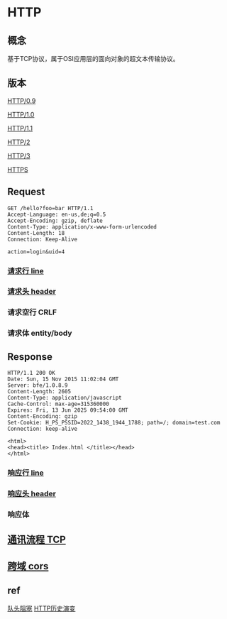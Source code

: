 # HTTP

## 概念

基于TCP协议，属于OSI应用层的面向对象的超文本传输协议。

## 版本

[HTTP/0.9](HTTP-0.9.md)

[HTTP/1.0](HTTP-1.0.md)

[HTTP/1.1](HTTP-1.1.md)

[HTTP/2](HTTP-2.md)

[HTTP/3](HTTP-3.md)

[HTTPS](HTTPS.md)

## Request

```HTTP
GET /hello?foo=bar HTTP/1.1
Accept-Language: en-us,de;q=0.5
Accept-Encoding: gzip, deflate
Content-Type: application/x-www-form-urlencoded
Content-Length: 18
Connection: Keep-Alive

action=login&uid=4

```

### [请求行 line](HTTP-req-line.md)

### [请求头 header](HTTP-header.md)

### 请求空行 CRLF

### 请求体 entity/body

## Response

```HTTP
HTTP/1.1 200 OK
Date: Sun, 15 Nov 2015 11:02:04 GMT
Server: bfe/1.0.8.9
Content-Length: 2605
Content-Type: application/javascript
Cache-Control: max-age=315360000
Expires: Fri, 13 Jun 2025 09:54:00 GMT
Content-Encoding: gzip
Set-Cookie: H_PS_PSSID=2022_1438_1944_1788; path=/; domain=test.com
Connection: keep-alive

<html>
<head><title> Index.html </title></head>
</html>
```

### [响应行 line](HTTP-resp-line.md)

### [响应头 header](HTTP-header.md)

### 响应体  

## [通讯流程 TCP](TCP.md)

## [跨域 cors](HTTP-cors.md)

## ref

[队头阻塞](https://cloud.tencent.com/developer/article/1509279)
[HTTP历史演变](https://www.cnblogs.com/imstudy/p/9234124.html)
